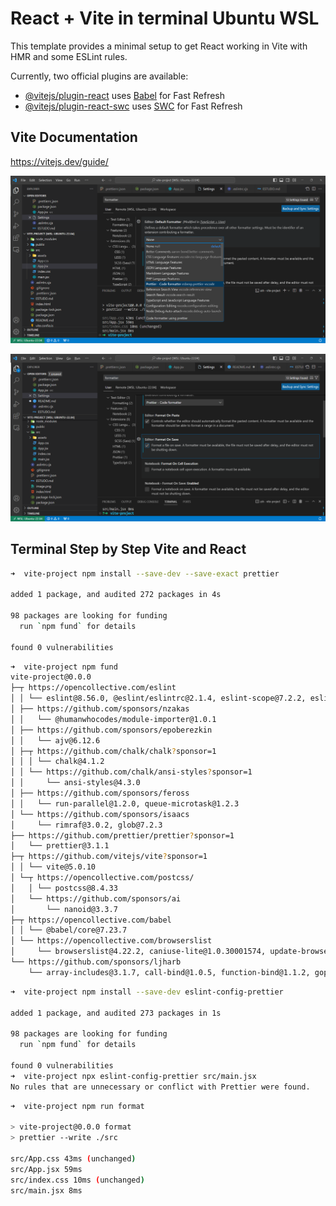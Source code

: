 # React + Vite in terminal Ubuntu WSL

This template provides a minimal setup to get React working in Vite with HMR and some ESLint rules.

Currently, two official plugins are available:

- [@vitejs/plugin-react](https://github.com/vitejs/vite-plugin-react/blob/main/packages/plugin-react/README.md) uses [Babel](https://babeljs.io/) for Fast Refresh
- [@vitejs/plugin-react-swc](https://github.com/vitejs/vite-plugin-react-swc) uses [SWC](https://swc.rs/) for Fast Refresh

## Vite Documentation

https://vitejs.dev/guide/

![Alt text](readme/image.png)

![Alt text](readme/image-1.png)

## Terminal Step by Step Vite and React

```sh
➜  vite-project npm install --save-dev --save-exact prettier

added 1 package, and audited 272 packages in 4s

98 packages are looking for funding
  run `npm fund` for details

found 0 vulnerabilities
```

```sh
➜  vite-project npm fund
vite-project@0.0.0
├─┬ https://opencollective.com/eslint
│ │ └── eslint@8.56.0, @eslint/eslintrc@2.1.4, eslint-scope@7.2.2, eslint-visitor-keys@3.4.3, espree@9.6.1
│ ├── https://github.com/sponsors/nzakas
│ │   └── @humanwhocodes/module-importer@1.0.1
│ ├── https://github.com/sponsors/epoberezkin
│ │   └── ajv@6.12.6
│ ├─┬ https://github.com/chalk/chalk?sponsor=1
│ │ │ └── chalk@4.1.2
│ │ └── https://github.com/chalk/ansi-styles?sponsor=1
│ │     └── ansi-styles@4.3.0
│ ├── https://github.com/sponsors/feross
│ │   └── run-parallel@1.2.0, queue-microtask@1.2.3
│ └── https://github.com/sponsors/isaacs
│     └── rimraf@3.0.2, glob@7.2.3
├── https://github.com/prettier/prettier?sponsor=1
│   └── prettier@3.1.1
├─┬ https://github.com/vitejs/vite?sponsor=1
│ │ └── vite@5.0.10
│ └─┬ https://opencollective.com/postcss/
│   │ └── postcss@8.4.33
│   └── https://github.com/sponsors/ai
│       └── nanoid@3.3.7
├─┬ https://opencollective.com/babel
│ │ └── @babel/core@7.23.7
│ └── https://opencollective.com/browserslist
│     └── browserslist@4.22.2, caniuse-lite@1.0.30001574, update-browserslist-db@1.0.13
└── https://github.com/sponsors/ljharb
    └── array-includes@3.1.7, call-bind@1.0.5, function-bind@1.1.2, gopd@1.0.1, has-property-descriptors@1.0.1, define-properties@1.2.1, es-abstract@1.22.3, array-buffer-byte-length@1.0.0, arraybuffer.prototype.slice@1.0.2, available-typed-arrays@1.0.5, es-to-primitive@1.2.1, is-date-object@1.0.5, is-symbol@1.0.4, function.prototype.name@1.1.6, functions-have-names@1.2.3, get-symbol-description@1.0.0, globalthis@1.0.3, has-proto@1.0.1, has-symbols@1.0.3, is-array-buffer@3.0.2, is-callable@1.2.7, is-negative-zero@2.0.2, is-regex@1.1.4, is-shared-array-buffer@1.0.2, is-typed-array@1.1.12, is-weakref@1.0.2, object-inspect@1.13.1, object.assign@4.1.5, regexp.prototype.flags@1.5.1, safe-array-concat@1.0.1, safe-regex-test@1.0.0, string.prototype.trim@1.2.8, string.prototype.trimend@1.0.7, string.prototype.trimstart@1.0.7, typed-array-byte-length@1.0.0, typed-array-byte-offset@1.0.0, typed-array-length@1.0.4, unbox-primitive@1.0.2, has-bigints@1.0.2, which-boxed-primitive@1.0.2, is-bigint@1.0.4, is-boolean-object@1.1.2, is-number-object@1.0.7, which-typed-array@1.1.13, has-tostringtag@1.0.0, side-channel@1.0.4, get-intrinsic@1.2.2, is-string@1.0.7, array.prototype.flatmap@1.3.2, object.fromentries@2.0.7, object.hasown@1.1.3, object.values@1.1.7, resolve@2.0.0-next.5, is-core-module@2.13.1, supports-preserve-symlinks-flag@1.0.0, string.prototype.matchall@4.0.10, reflect.getprototypeof@1.0.4, which-builtin-type@1.1.3, is-async-function@2.0.0, is-finalizationregistry@1.0.2, is-generator-function@1.0.10, which-collection@1.0.1, is-map@2.0.2, is-set@2.0.2, is-weakmap@2.0.1, is-weakset@2.0.2, array.prototype.flat@1.3.2
```

```sh
➜  vite-project npm install --save-dev eslint-config-prettier

added 1 package, and audited 273 packages in 1s

98 packages are looking for funding
  run `npm fund` for details

found 0 vulnerabilities
➜  vite-project npx eslint-config-prettier src/main.jsx
No rules that are unnecessary or conflict with Prettier were found.
```

```sh
➜  vite-project npm run format

> vite-project@0.0.0 format
> prettier --write ./src

src/App.css 43ms (unchanged)
src/App.jsx 59ms
src/index.css 10ms (unchanged)
src/main.jsx 8ms
```
